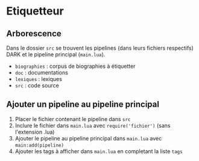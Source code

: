 # Etiquetteur

## Arborescence

Dans le dossier `src` se trouvent les pipelines (dans leurs fichiers respectifs) DARK et le pipeline principal (`main.lua`).

- `biographies` : corpus de biographies à étiquetter
- `doc` : documentations
- `lexiques` : lexiques
- `src` : code source

## Ajouter un pipeline au pipeline principal

1. Placer le fichier contenant le pipeline dans `src`
2. Inclure le fichier dans `main.lua` avec `require('fichier')` (sans l'extension .lua)
3. Ajouter le pipeline au pipeline principal dans `main.lua` avec `main:add(pipeline)`
4. Ajouter les tags à afficher dans `main.lua` en completant la liste `tags`
